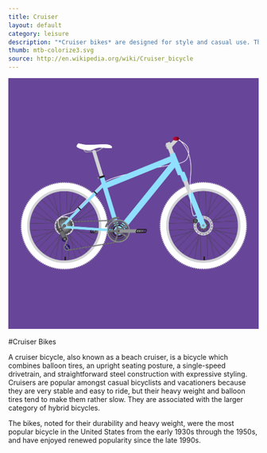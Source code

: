 ```yaml
---
title: Cruiser
layout: default
category: leisure
description: "*Cruiser bikes* are designed for style and casual use. They are slow, but extremely comfortable to ride."
thumb: mtb-colorize3.svg
source: http://en.wikipedia.org/wiki/Cruiser_bicycle
---
```


![Cruiser bike photo](../img/bikes/mtb-colorize3.svg)

#Cruiser Bikes

A cruiser bicycle, also known as a beach cruiser, is a bicycle which combines balloon tires, an upright seating posture, a single-speed drivetrain, and straightforward steel construction with expressive styling. Cruisers are popular amongst casual bicyclists and vacationers because they are very stable and easy to ride, but their heavy weight and balloon tires tend to make them rather slow. They are associated with the larger category of hybrid bicycles.

The bikes, noted for their durability and heavy weight, were the most popular bicycle in the United States from the early 1930s through the 1950s, and have enjoyed renewed popularity since the late 1990s.